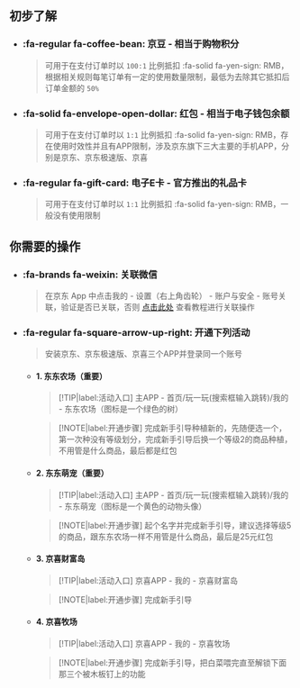 ## 初步了解

- ### :fa-regular fa-coffee-bean: 京豆 - 相当于购物积分
    > 可用于在支付订单时以 `100:1` 比例抵扣 :fa-solid fa-yen-sign: RMB，根据相关规则每笔订单有一定的使用数量限制，最低为去除其它抵扣后订单金额的 `50%`
- ### :fa-solid fa-envelope-open-dollar: 红包 - 相当于电子钱包余额
    > 可用于在支付订单时以 `1:1` 比例抵扣 :fa-solid fa-yen-sign: RMB，存在使用时效性并且有APP限制，涉及京东旗下三大主要的手机APP，分别是京东、京东极速版、京喜
- ### :fa-regular fa-gift-card: 电子E卡 - 官方推出的礼品卡
    > 可用于在支付订单时以 `1:1` 比例抵扣 :fa-solid fa-yen-sign: RMB，一般没有使用限制

## 你需要的操作

- ### :fa-brands fa-weixin: 关联微信
    
    > 在京东 App 中点击我的 - 设置（右上角齿轮） - 账户与安全 - 账号关联，验证是否已关联，否则 [点击此处](https://jingyan.baidu.com/article/08b6a59104812854a9092271.html) 查看教程进行关联操作

- ### :fa-regular fa-square-arrow-up-right: 开通下列活动

    > 安装京东、京东极速版、京喜三个APP并登录同一个账号

    - #### 1. 东东农场（重要）

        > [!TIP|label:活动入口]
        > 主APP - 首页/玩一玩(搜索框输入跳转)/我的 - 东东农场（图标是一个绿色的树） 

        > [!NOTE|label:开通步骤]
        > 完成新手引导种植新的，先随便选一个，第一次种没有等级划分，完成新手引导后换一个等级2的商品种植，不用管是什么商品，最后都是红包

    - #### 2. 东东萌宠（重要）

        > [!TIP|label:活动入口]
        > 主APP - 首页/玩一玩(搜索框输入跳转)/我的 - 东东萌宠（图标是一个黄色的动物头像） 

        > [!NOTE|label:开通步骤]
        > 起个名字并完成新手引导，建议选择等级5的商品，跟东东农场一样不用管是什么商品，最后是25元红包

    - #### 3. 京喜财富岛

        > [!TIP|label:活动入口]
        > 京喜APP - 我的 - 京喜财富岛

        > [!NOTE|label:开通步骤]
        > 完成新手引导

    - #### 4. 京喜牧场

        > [!TIP|label:活动入口]
        > 京喜APP - 我的 - 京喜牧场

        > [!NOTE|label:开通步骤]
        > 完成新手引导，把白菜喂完直至解锁下面那三个被木板钉上的功能
